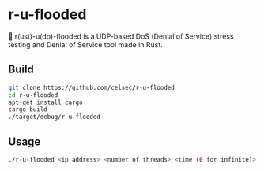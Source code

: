 # r-u-flooded
🦀 r(ust)-u(dp)-flooded is a UDP-based DoS (Denial of Service) stress testing and Denial of Service tool made in Rust.


## Build

```bash
git clone https://github.com/celsec/r-u-flooded
cd r-u-flooded
apt-get install cargo
cargo build
./target/debug/r-u-flooded
```

## Usage

```bash
./r-u-flooded <ip address> <number of threads> <time (0 for infinite)>
```
